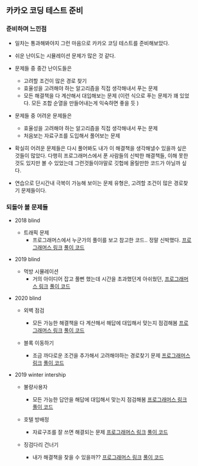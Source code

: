 ## 카카오 코딩 테스트 준비

### 준비하며 느낀점

- 일차는 통과해봐야지 그런 마음으로 카카오 코딩 테스트를 준비해보았다.

- 쉬운 난이도는 시뮬레이션 문제가 많은 것 같다.

- 문제들 중 중간 난이도들은

  - 고려할 조건이 많은 경로 찾기
  - 효율성을 고려해야 하는 알고리즘을 직접 생각해내서 푸는 문제
  - 모든 해결책을 다 계산해서 대입해보는 문제
    (이런 식으로 푸는 문제가 꽤 있었다. 모든 조합 순열을 만들어내는게 익숙하면 좋을 듯 )

- 문제들 중 어려운 문제들은

  - 효율성을 고려해야 하는 알고리즘을 직접 생각해내서 푸는 문제
  - 처음보는 자료구조를 도입해서 풀어보는 문제

- 확실히 어려운 문제들은 다시 풀어봐도 내가 이 해결책을 생각해낼수 있을까 싶은 것들이 많았다.
  다행히 프로그래머스에서 푼 사람들의 신박한 해결책들, 이해 못한것도 있지만 볼 수 있었는데
  그런것들이야말로 깃헙에 올릴만한 코드가 아닐까 싶다.

- 연습으로 단시간내 극복이 가능해 보이는 문제 유형은, 고려할 조건이 많은 경로찾기 문제들이다.

### 되돌아 볼 문제들

- 2018 blind

  - 트래픽 문제
    - 프로그래머스에서 누군가의 풀이를 보고 참고한 코드.. 정말 신박했다.
      [프로그래머스 링크](https://programmers.co.kr/learn/courses/30/lessons/17676)
      [풀이 코드](https://github.com/devcheolheon/algoPractice/tree/master/kakao/2018_blind/7)

- 2019 blind

  - 먹방 시뮬레이션
    - 거의 아이디어 잡고 풀뻔 했는데 시간을 초과했던게 아쉬웠던,
      [프로그래머스 링크](https://programmers.co.kr/learn/courses/30/lessons/42891)
      [풀이 코드](https://github.com/devcheolheon/algoPractice/tree/master/kakao/2019_blind/4)

- 2020 blind

  - 외벽 점검

    - 모든 가능한 해결책을 다 계산해서 해답에 대입해서 맞는지 점검해봄
      [프로그래머스 링크](https://programmers.co.kr/learn/courses/30/lessons/60062)
      [풀이 코드](https://github.com/devcheolheon/algoPractice/tree/master/kakao/2020_blind/6)

  - 블록 이동하기

    - 조금 까다로운 조건을 추가해서 고려해야하는 경로찾기 문제
      [프로그래머스 링크](https://programmers.co.kr/learn/courses/30/lessons/60063)
      [풀이 코드](https://github.com/devcheolheon/algoPractice/tree/master/kakao/2020_blind/7)

- 2019 winter intership

  - 불량사용자

    - 모든 가능한 답안을 해답에 대입해서 맞는지 점검해봄
      [프로그래머스 링크](https://programmers.co.kr/learn/courses/30/lessons/64064)
      [풀이 코드](https://github.com/devcheolheon/algoPractice/tree/master/kakao/2019_winter_internship/3)

  - 호텔 방배정

    - 자료구조를 잘 쓰면 해결되는 문제
      [프로그래머스 링크](https://programmers.co.kr/learn/courses/30/lessons/64063)
      [풀이 코드](https://github.com/devcheolheon/algoPractice/tree/master/kakao/2019_winter_internship/4)

  - 징검다리 건너기

    - 내가 해결책을 찾을 수 있을까??
      [프로그래머스 링크](https://programmers.co.kr/learn/courses/30/lessons/64062)
      [풀이 코드](https://github.com/devcheolheon/algoPractice/tree/master/kakao/2019_winter_internship/5)
